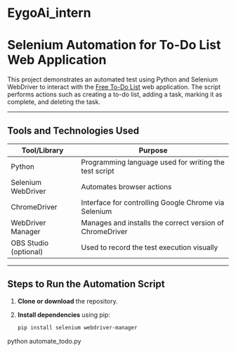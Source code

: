 # EygoAi_intern

# Selenium Automation for To-Do List Web Application

This project demonstrates an automated test using Python and Selenium WebDriver to interact with the [Free To-Do List](https://www.freetodolist.com/lists/new) web application. The script performs actions such as creating a to-do list, adding a task, marking it as complete, and deleting the task.

---

## Tools and Technologies Used

| Tool/Library           | Purpose                                               |
|------------------------|-------------------------------------------------------|
| Python                 | Programming language used for writing the test script |
| Selenium WebDriver     | Automates browser actions                             |
| ChromeDriver           | Interface for controlling Google Chrome via Selenium  |
| WebDriver Manager      | Manages and installs the correct version of ChromeDriver |
| OBS Studio (optional)  | Used to record the test execution visually            |

---

## Steps to Run the Automation Script

1. **Clone or download** the repository.

2. **Install dependencies** using pip:
   ```bash
   pip install selenium webdriver-manager
python automate_todo.py
